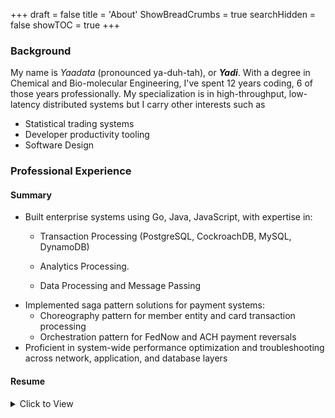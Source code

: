 +++
draft = false
title = 'About'
ShowBreadCrumbs = true
searchHidden = false
showTOC = true
+++

### Background

My name is _Yaadata_ (pronounced ya-duh-tah), or ***Yadi***. With a degree in Chemical and Bio-molecular Engineering, I've spent 12 years coding,  6 of those years professionally. My specialization is in high-throughput, low-latency distributed systems but I carry other interests such as

- Statistical trading systems
- Developer productivity tooling
- Software Design

### Professional Experience

#### Summary

- Built enterprise systems using Go, Java, JavaScript, with expertise in:
    - Transaction Processing (PostgreSQL, CockroachDB, MySQL, DynamoDB)
    - Analytics Processing. 
   
    - Data Processing and Message Passing 
- Implemented saga pattern solutions for payment systems:
    - Choreography pattern for member entity and card transaction processing
    - Orchestration pattern for FedNow and ACH payment reversals
- Proficient in system-wide performance optimization and troubleshooting across network, application, and database layers

#### Resume
<details>
<summary>Click to View</summary>
    {{< embed-pdf url="/images/resume.pdf" >}}
</details>

